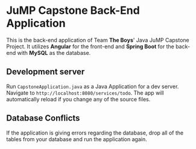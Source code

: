# JuMP Capstone Back-End Application
This is the back-end application of Team **The Boys**' Java JuMP Capstone Project. It utilizes **Angular** for the front-end and **Spring Boot** for the back-end with **MySQL** as the database.

## Development server

Run `CapstoneApplication.java` as a Java Application for a dev server. Navigate to `http://localhost:8080/services/todo`. The app will automatically reload if you change any of the source files.

## Database Conflicts

If the application is giving errors regarding the database, drop all of the tables from your database and run the application again.


